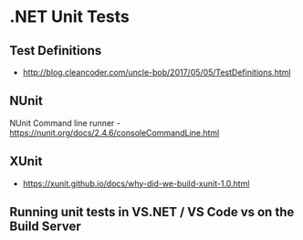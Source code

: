 # .NET Unit Tests

## Test Definitions
- http://blog.cleancoder.com/uncle-bob/2017/05/05/TestDefinitions.html

## NUnit
NUnit Command line runner - https://nunit.org/docs/2.4.6/consoleCommandLine.html

## XUnit
- https://xunit.github.io/docs/why-did-we-build-xunit-1.0.html

## Running unit tests in VS.NET / VS Code vs on the Build Server
